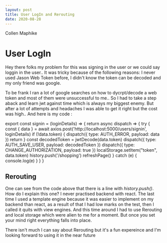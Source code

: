 ```yaml
---
layout: post
title: User LogIn and Rerouting
date: 2020-08-28
---
```


Collen Maphike

# User LogIn

Hey there folks my problem for this was signing in the user or we could say loggin in the user.. It was tricky because of the following reasons: I never used Jason Web Token before, I didn't know the token can be decoded and my only friend was google.

To be frank I ran a lot of google searches on how to dycrpt/decode a web token and most of them were unsuccessful to me.. So I had to take a step aback and learn jwt against time which is always my biggest enemy. 
But after a lot of attempts and headaches I was able to get it right but the cost was high.. 
And here is my code : 

export const signin = (loginDetails) => {
  return async dispatch => {
    try {
      const { data } = await axios.post('http://localhost:5000/users/signin', loginDetails)
      if (!data.token) {
        dispatch({ type: AUTH_ERROR, payload: data })
        return
      }
      const decodedToken = jwtDecode(data.token)
      dispatch({ type: AUTH_SAVE_USER, payload: decodedToken })
      dispatch({ type: CHANGE_AUTHORIZATION, payload: true })
      localStorage.setItem("token", data.token)
      history.push('/shopping')
      refreshPage()
    } catch (e) {
      console.log(e)
    }
  }
}


## Rerouting

One can see from the code above that there is a line with *history.push()*. How do I explain this one? I never practised backend with react. The last time I used a template engine because it was easier to implement on my backend than react, as a result of that I had low marks on the test, then I called it quits with view engines. And this time around I had to use Rerouting and local storage which were alien to me for a moment. But once you set your mind right everything falls into place.

There isn't much I can say about Rerouting but it's a fun expereince and I'm looking forward to using it in the near future
